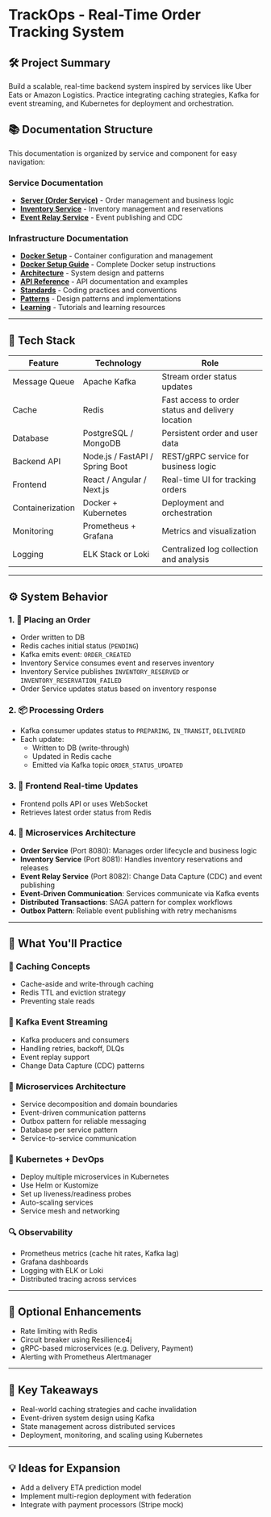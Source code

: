 # TrackOps - Real-Time Order Tracking System

## 🛠️ Project Summary

Build a scalable, real-time backend system inspired by services like Uber Eats or Amazon Logistics. Practice integrating caching strategies, Kafka for event streaming, and Kubernetes for deployment and orchestration.

## 📚 Documentation Structure

This documentation is organized by service and component for easy navigation:

### **Service Documentation**
- **[Server (Order Service)](./server/README.md)** - Order management and business logic
- **[Inventory Service](./inventory-service/README.md)** - Inventory management and reservations
- **[Event Relay Service](./event-relay-service/README.md)** - Event publishing and CDC

### **Infrastructure Documentation**
- **[Docker Setup](./docker/README.md)** - Container configuration and management
- **[Docker Setup Guide](./docker/DOCKER-SETUP.md)** - Complete Docker setup instructions
- **[Architecture](./architecture/)** - System design and patterns
- **[API Reference](./api/)** - API documentation and examples
- **[Standards](./standards/)** - Coding practices and conventions
- **[Patterns](./patterns/)** - Design patterns and implementations
- **[Learning](./learning/)** - Tutorials and learning resources

---

## 🧱 Tech Stack

| Feature | Technology | Role |
| --- | --- | --- |
| Message Queue | Apache Kafka | Stream order status updates |
| Cache | Redis | Fast access to order status and delivery location |
| Database | PostgreSQL / MongoDB | Persistent order and user data |
| Backend API | Node.js / FastAPI / Spring Boot | REST/gRPC service for business logic |
| Frontend | React / Angular / Next.js | Real-time UI for tracking orders |
| Containerization | Docker + Kubernetes | Deployment and orchestration |
| Monitoring | Prometheus + Grafana | Metrics and visualization |
| Logging | ELK Stack or Loki | Centralized log collection and analysis |

---

## ⚙️ System Behavior

### 1. 🚚 Placing an Order

- Order written to DB
- Redis caches initial status (`PENDING`)
- Kafka emits event: `ORDER_CREATED`
- Inventory Service consumes event and reserves inventory
- Inventory Service publishes `INVENTORY_RESERVED` or `INVENTORY_RESERVATION_FAILED`
- Order Service updates status based on inventory response

### 2. 📦 Processing Orders

- Kafka consumer updates status to `PREPARING`, `IN_TRANSIT`, `DELIVERED`
- Each update:
    - Written to DB (write-through)
    - Updated in Redis cache
    - Emitted via Kafka topic `ORDER_STATUS_UPDATED`

### 3. 📲 Frontend Real-time Updates

- Frontend polls API or uses WebSocket
- Retrieves latest order status from Redis

### 4. 🏪 Microservices Architecture

- **Order Service** (Port 8080): Manages order lifecycle and business logic
- **Inventory Service** (Port 8081): Handles inventory reservations and releases  
- **Event Relay Service** (Port 8082): Change Data Capture (CDC) and event publishing
- **Event-Driven Communication**: Services communicate via Kafka events
- **Distributed Transactions**: SAGA pattern for complex workflows
- **Outbox Pattern**: Reliable event publishing with retry mechanisms

---

## 🧪 What You'll Practice

### 🔄 Caching Concepts

- Cache-aside and write-through caching
- Redis TTL and eviction strategy
- Preventing stale reads

### 🧵 Kafka Event Streaming

- Kafka producers and consumers
- Handling retries, backoff, DLQs
- Event replay support
- Change Data Capture (CDC) patterns

### 🏢 Microservices Architecture

- Service decomposition and domain boundaries
- Event-driven communication patterns
- Outbox pattern for reliable messaging
- Database per service pattern
- Service-to-service communication

### 🧊 Kubernetes + DevOps

- Deploy multiple microservices in Kubernetes
- Use Helm or Kustomize
- Set up liveness/readiness probes
- Auto-scaling services
- Service mesh and networking

### 🔍 Observability

- Prometheus metrics (cache hit rates, Kafka lag)
- Grafana dashboards
- Logging with ELK or Loki
- Distributed tracing across services

---

## 🧠 Optional Enhancements

- Rate limiting with Redis
- Circuit breaker using Resilience4j
- gRPC-based microservices (e.g. Delivery, Payment)
- Alerting with Prometheus Alertmanager

---

## 🔑 Key Takeaways

- Real-world caching strategies and cache invalidation
- Event-driven system design using Kafka
- State management across distributed services
- Deployment, monitoring, and scaling using Kubernetes

---

## 💡 Ideas for Expansion

- Add a delivery ETA prediction model
- Implement multi-region deployment with federation
- Integrate with payment processors (Stripe mock)
